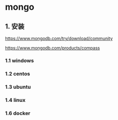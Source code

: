 # mongo



## 1. 安装

https://www.mongodb.com/try/download/community



https://www.mongodb.com/products/compass





### 1.1 windows

### 1.2 centos

### 1.3 ubuntu

### 1.4 linux

### 1.6 docker



